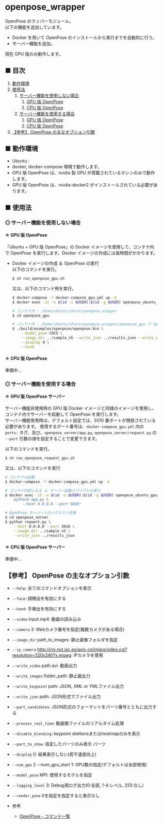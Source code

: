 # openpose_wrapper
OpenPose のラッパーモジュール。<br>
以下の機能を追加しています。<br>
- Docker を用いて OpenPose のインストールから実行までを自動的に行う。
- サーバー機能を追加。<br>

現在 GPU 版のみ動作します。<br>

<!--
GPU 版 OpenPose と CPU 版 OpenPose の両方に対応しています。<br>
-->

## ■ 目次

1. [動作環境](#動作環境)
1. [使用法](#使用法)
    1. [サーバー機能を使用しない場合](#サーバー機能を使用しない場合)
        1. [GPU 版 OpenPose](#サーバー機能を使用しない場合_GPU版OpenPose)
        1. [CPU 版 OpenPose](#サーバー機能を使用しない場合_CPU版OpenPose（CPU版OpenPose）)
    1. [サーバー機能を使用する場合](#サーバー機能を使用する場合)
        1. [GPU 版 OpenPose](#サーバー機能を使用する場合_GPU版OpenPose)
        1. [CPU 版 OpenPose](#サーバー機能を使用する場合_CPU版OpenPose)
1. [【参考】 OpenPose の主なオプション引数](#【参考】OpenPoseの主なオプション引数)

<a id="動作環境"></a>

## ■ 動作環境

- Ubuntu :
- docker, docker-compose 環境で動作します。<br>
- GPU 版 OpenPose は、nvidia 製 GPU が搭載されているマシンのみで動作します。
- GPU 版 OpenPose は、nvidia-docker2 がインストールされている必要があります。

<!--
サーバーへのリクエスト処理 `openpose_server/request.py` のみ、以下の conda 環境で動作します。

- Python : 3.6
- Anaconda : 
- tqdm : 
- requests :
-->

<a id="使用法"></a>

## ■ 使用法

<a id="サーバー機能を使用しない場合"></a>

### ◎ サーバー機能を使用しない場合

<a id="サーバー機能を使用しない場合_GPU版OpenPose"></a>

#### ☆ GPU 版 OpenPose
「Ubuntu + GPU 版 OpenPose」の Docker イメージを使用して、コンテナ内で OpenPose を実行します。Docker イメージの作成には長時間がかかります。

<!--
- Docker イメージの作成＆コンテナの起動<br>
    以下のコマンドを実行。
    ```sh
    $ sh run_docker-compose_gpu.sh
    ```

    又は、以下のコマンド例を実行。
    ```sh
    # コマンド例（docker-compose を使用する場合）
    $ docker-compose -f docker-compose_gpu.yml up -d
    $ docker exec -it -u $(id -u $USER):$(id -g $USER) openpose_ubuntu_gpu_container bash
    ```
-->

- Docker イメージの作成 ＆ OpenPose の実行<br>
    以下のコマンドを実行。
    ```sh
    $ sh run_openpose_gpu.sh
    ```

    又は、以下のコマンド例を実行。
    ```sh
    $ docker-compose -f docker-compose_gpu.yml up -d
    $ docker exec -it -u $(id -u $USER):$(id -g $USER) openpose_ubuntu_gpu_container bash

    # コンテナ内 : /home/ubuntu/share/openpose_wrapper
    $ cd openpose_gpu

    # コンテナ内 : /home/ubuntu/share/openpose_wrapper/openpose_gpu で OpenPose 実行
    $ ./build/examples/openpose/openpose.bin \
        --model_pose COCO \
        --image_dir ../sample_n5 --write_json ../results_json --write_images ../results_image \
        --display 0 \
        --hand
    ```

<a id="サーバー機能を使用しない場合_CPU版OpenPose"></a>

#### ☆ CPU 版 OpenPose
準備中...

<!--
CPU で OpenPose を使用する場合は、こちらのイメージを使用してください。<br>

- Docker イメージの作成＆コンテナの起動
    以下のコマンドを実行。
    ```sh
    $ sh run_docker-compose_cpu.sh
    ```

    又は、以下のコマンド例を実行。
    ```sh
    $ docker-compose -f docker-compose_cpu.yml up -d
    $ docker exec -it -u $(id -u $USER):$(id -g $USER) openpose_ubuntu_cpu_container bash
    ```

- OpenPose の実行（サーバー機能非使用）<br>
    以下のコマンドを実行。
    ```sh
    $ sh run_openpose_cpu.sh
    ```

    又は、以下のコマンド例を実行。
    ```sh
    $ docker-compose -f docker-compose_cpu.yml up -d
    $ docker exec -it -u $(id -u $USER):$(id -g $USER) openpose_ubuntu_cpu_container bash

    # コンテナ内 : /home/ubuntu/share/openpose_wrapper
    $ cd openpose_cpu

    # コンテナ内 : /home/ubuntu/share/openpose_wrapper/openpose_cpu で OpenPose 実行
    $ ./build/examples/openpose/openpose.bin \
        --model_pose COCO \
        --image_dir ../sample_n5 --write_json ../results_json --write_images ../results_image \
        --display 0 \
        --hand
    ```
-->

<a id="サーバー機能を使用する場合"></a>

### ◎ サーバー機能を使用する場合

<a id="サーバー機能を使用する場合_GPU版OpenPoseサーバー"></a>

#### ☆ GPU 版 OpenPose サーバー
サーバー機能非使用時の GPU 版 Docker イメージと同様のイメージを使用し、コンテナ内でサーバーを起動して OpenPose を実行します。<br>
サーバー機能使用時は、デフォルト設定では、5010 番ポートが開放されている必要があります。
使用するポート番号は、`docker-compose_gpu.yml` 内の `ports:` タグ、及び、`openpose_server/app.py`, `openpose_server/request.py` の `--port` 引数の値を設定することで変更できます。<br>

<!--
- Docker イメージの作成＆コンテナの起動<br>
    以下のコマンド例を実行。
    ```sh
    # コマンド例（docker-compose を使用する場合）
    $ docker-compose -f docker-compose_gpu.yml up -d
    ```
-->

以下のコマンドを実行。
```sh
$ sh run_openpose_request_gpu.sh
```

又は、以下のコマンドを実行
```sh
# コンテナの起動
$ docker-compose -f docker-compose_gpu.yml up -d

# コンテナ内部に入る ＆ サーバー起動スクリプトの実行
$ docker exec -it -u $(id -u $USER):$(id -g $USER) openpose_ubuntu_gpu_container /bin/bash -c "cd openpose_server && \
    python3 app.py \
        --host 0.0.0.0 --port 5010"

# OpenPose サーバーへのリクエスト処理
$ cd openpose_server
$ python request.py \
    --host 0.0.0.0 --port 5010 \
    --image_dir ../sample_n5 \
    --write_json ../results_json
```


<a id="サーバー機能を使用する場合_CPU版OpenPoseサーバー"></a>

#### ☆ CPU 版 OpenPose サーバー
準備中...

<a id="【参考】OpenPoseの主なオプション引数"></a>

## 【参考】 OpenPose の主なオプション引数

- `--help`: 全てのコマンドオプションを表示
- `--face`: 顔検出を有効にする
- `--hand`: 手検出を有効にする
- `--video` input.mp4: 動画の読み込み
- `--camera` 3: Webカメラ番号を指定(複数カメラがある場合)
- `--image_dir` path_to_images\: 静止画像フォルダを指定
- `--ip_camera` http://iris.not.iac.es/axis-cgi/mjpg/video.cgi?resolution=320x240?x.mjpeg: IPカメラを使用
- `--write_video` path.avi: 動画出力
- `--write_images` folder_path: 静止画出力
- `--write_keypoint` path\: JSON, XML or YMLファイル出力
- `--write_json` path\: JSON形式でファイル出力
- `--part_candidates`: JSON形式のフォーマットをパーツ番号とともに出力する
- `--process_real_time`: 動画像ファイルのリアルタイム処理
- `--disable_blending`: keypoint skeltonsまたはheatmapのみを表示
- `--part_to_show`: 指定したパーツのみ表示 パーツ
- `--display` 0: 結果表示しない(若干速度向上)
- `--num_gpu` 2 --num_gpu_start 1: GPU数の指定(デフォルトは全部使用)
- `--model_pose` MPI: 使用するモデルを指定
- `--logging_level` 3: Debug用ログ出力(0:全部, 1-4:レベル, 255:なし)
- `--render_pose` 0を指定を指定すると表示なし

- 参考
    - [OpenPose - コマンド一覧](https://qiita.com/wada-n/items/e9e6653effc1e3d0c566)
